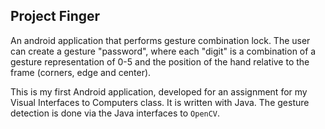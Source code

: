 Project Finger
--------------

An android application that performs gesture combination lock. The user can create a gesture "password", where each "digit" is a combination of a gesture representation of 0-5 and the position of the hand relative to the frame (corners, edge and center).

This is my first Android application, developed for an assignment for my Visual Interfaces to Computers class. It is written with Java. The gesture detection is done via the Java interfaces to `OpenCV`.